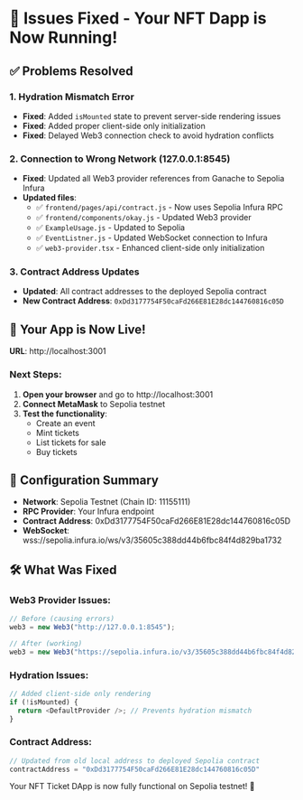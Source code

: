 # 🎉 Issues Fixed - Your NFT Dapp is Now Running!

## ✅ Problems Resolved

### 1. **Hydration Mismatch Error**
- **Fixed**: Added `isMounted` state to prevent server-side rendering issues
- **Fixed**: Added proper client-side only initialization 
- **Fixed**: Delayed Web3 connection check to avoid hydration conflicts

### 2. **Connection to Wrong Network (127.0.0.1:8545)**
- **Fixed**: Updated all Web3 provider references from Ganache to Sepolia Infura
- **Updated files**:
  - ✅ `frontend/pages/api/contract.js` - Now uses Sepolia Infura RPC
  - ✅ `frontend/components/okay.js` - Updated Web3 provider
  - ✅ `ExampleUsage.js` - Updated to Sepolia
  - ✅ `EventListner.js` - Updated WebSocket connection to Infura
  - ✅ `web3-provider.tsx` - Enhanced client-side only initialization

### 3. **Contract Address Updates**
- **Updated**: All contract addresses to the deployed Sepolia contract
- **New Contract Address**: `0xDd3177754F50caFd266E81E28dc144760816c05D`

## 🚀 Your App is Now Live!

**URL**: http://localhost:3001

### Next Steps:
1. **Open your browser** and go to http://localhost:3001
2. **Connect MetaMask** to Sepolia testnet
3. **Test the functionality**:
   - Create an event
   - Mint tickets
   - List tickets for sale
   - Buy tickets

## 🔧 Configuration Summary

- **Network**: Sepolia Testnet (Chain ID: 11155111)
- **RPC Provider**: Your Infura endpoint
- **Contract Address**: 0xDd3177754F50caFd266E81E28dc144760816c05D
- **WebSocket**: wss://sepolia.infura.io/ws/v3/35605c388dd44b6fbc84f4d829ba1732

## 🛠️ What Was Fixed

### Web3 Provider Issues:
```javascript
// Before (causing errors)
web3 = new Web3("http://127.0.0.1:8545"); 

// After (working)
web3 = new Web3("https://sepolia.infura.io/v3/35605c388dd44b6fbc84f4d829ba1732");
```

### Hydration Issues:
```javascript
// Added client-side only rendering
if (!isMounted) {
  return <DefaultProvider />; // Prevents hydration mismatch
}
```

### Contract Address:
```javascript
// Updated from old local address to deployed Sepolia contract
contractAddress = "0xDd3177754F50caFd266E81E28dc144760816c05D"
```

Your NFT Ticket DApp is now fully functional on Sepolia testnet! 🎊
